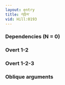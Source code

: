 ```yaml
---
layout: entry
title: འཁྲེལ་
vid: Hill:0193
---
```

### Dependencies (N = 0)


### Overt 1-2


### Overt 1-2-3


### Oblique arguments

